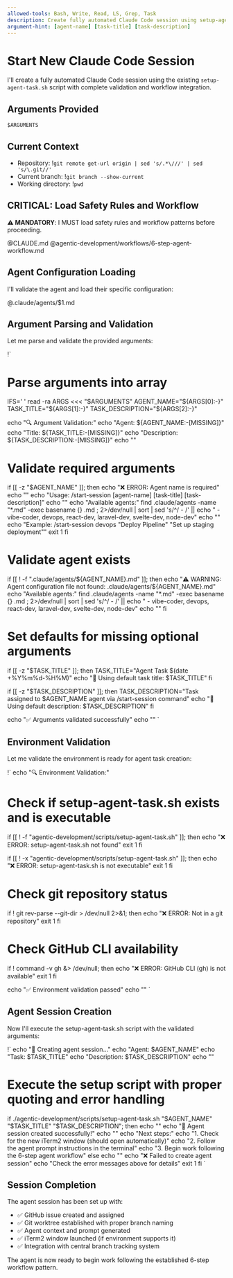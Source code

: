```yaml
---
allowed-tools: Bash, Write, Read, LS, Grep, Task
description: Create fully automated Claude Code session using setup-agent-task.sh
argument-hint: [agent-name] [task-title] [task-description]
---
```


# Start New Claude Code Session

I'll create a fully automated Claude Code session using the existing `setup-agent-task.sh` script with complete validation and workflow integration.

## Arguments Provided
`$ARGUMENTS`

## Current Context
- Repository: !`git remote get-url origin | sed 's/.*\///' | sed 's/\.git//'`
- Current branch: !`git branch --show-current`
- Working directory: !`pwd`

## CRITICAL: Load Safety Rules and Workflow
**⚠️ MANDATORY**: I MUST load safety rules and workflow patterns before proceeding.

@CLAUDE.md
@agentic-development/workflows/6-step-agent-workflow.md

## Agent Configuration Loading
I'll validate the agent and load their specific configuration:

@.claude/agents/$1.md

## Argument Parsing and Validation

Let me parse and validate the provided arguments:

!`
# Parse arguments into array
IFS=' ' read -ra ARGS <<< "$ARGUMENTS"
AGENT_NAME="${ARGS[0]:-}"
TASK_TITLE="${ARGS[1]:-}"
TASK_DESCRIPTION="${ARGS[2]:-}"

echo "🔍 Argument Validation:"
echo "Agent: ${AGENT_NAME:-[MISSING]}"
echo "Title: ${TASK_TITLE:-[MISSING]}"
echo "Description: ${TASK_DESCRIPTION:-[MISSING]}"
echo ""

# Validate required arguments
if [[ -z "$AGENT_NAME" ]]; then
    echo "❌ ERROR: Agent name is required"
    echo ""
    echo "Usage: /start-session [agent-name] [task-title] [task-description]"
    echo ""
    echo "Available agents:"
    find .claude/agents -name "*.md" -exec basename {} .md \; 2>/dev/null | sort | sed 's/^/  - /' || echo "  - vibe-coder, devops, react-dev, laravel-dev, svelte-dev, node-dev"
    echo ""
    echo "Example: /start-session devops \"Deploy Pipeline\" \"Set up staging deployment\""
    exit 1
fi

# Validate agent exists
if [[ ! -f ".claude/agents/${AGENT_NAME}.md" ]]; then
    echo "⚠️  WARNING: Agent configuration file not found: .claude/agents/${AGENT_NAME}.md"
    echo "Available agents:"
    find .claude/agents -name "*.md" -exec basename {} .md \; 2>/dev/null | sort | sed 's/^/  - /' || echo "  - vibe-coder, devops, react-dev, laravel-dev, svelte-dev, node-dev"
    echo ""
fi

# Set defaults for missing optional arguments
if [[ -z "$TASK_TITLE" ]]; then
    TASK_TITLE="Agent Task $(date +%Y%m%d-%H%M)"
    echo "📝 Using default task title: $TASK_TITLE"
fi

if [[ -z "$TASK_DESCRIPTION" ]]; then
    TASK_DESCRIPTION="Task assigned to $AGENT_NAME agent via /start-session command"
    echo "📝 Using default description: $TASK_DESCRIPTION"
fi

echo "✅ Arguments validated successfully"
echo ""
`

## Environment Validation

Let me validate the environment is ready for agent task creation:

!`
echo "🔍 Environment Validation:"

# Check if setup-agent-task.sh exists and is executable
if [[ ! -f "agentic-development/scripts/setup-agent-task.sh" ]]; then
    echo "❌ ERROR: setup-agent-task.sh not found"
    exit 1
fi

if [[ ! -x "agentic-development/scripts/setup-agent-task.sh" ]]; then
    echo "❌ ERROR: setup-agent-task.sh is not executable"
    exit 1
fi

# Check git repository status
if ! git rev-parse --git-dir > /dev/null 2>&1; then
    echo "❌ ERROR: Not in a git repository"
    exit 1
fi

# Check GitHub CLI availability
if ! command -v gh &> /dev/null; then
    echo "❌ ERROR: GitHub CLI (gh) is not available"
    exit 1
fi

echo "✅ Environment validation passed"
echo ""
`

## Agent Session Creation

Now I'll execute the setup-agent-task.sh script with the validated arguments:

!`
echo "🚀 Creating agent session..."
echo "Agent: $AGENT_NAME"
echo "Task: $TASK_TITLE"
echo "Description: $TASK_DESCRIPTION"
echo ""

# Execute the setup script with proper quoting and error handling
if ./agentic-development/scripts/setup-agent-task.sh "$AGENT_NAME" "$TASK_TITLE" "$TASK_DESCRIPTION"; then
    echo ""
    echo "🎉 Agent session created successfully!"
    echo ""
    echo "Next steps:"
    echo "1. Check for the new iTerm2 window (should open automatically)"
    echo "2. Follow the agent prompt instructions in the terminal"
    echo "3. Begin work following the 6-step agent workflow"
else
    echo ""
    echo "❌ Failed to create agent session"
    echo "Check the error messages above for details"
    exit 1
fi
`

## Session Completion

The agent session has been set up with:
- ✅ GitHub issue created and assigned
- ✅ Git worktree established with proper branch naming
- ✅ Agent context and prompt generated
- ✅ iTerm2 window launched (if environment supports it)
- ✅ Integration with central branch tracking system

The agent is now ready to begin work following the established 6-step workflow pattern.